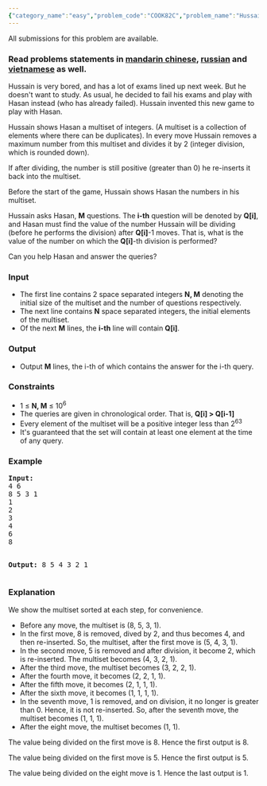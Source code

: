 ```yaml
---
{"category_name":"easy","problem_code":"COOK82C","problem_name":"Hussain Set","languages_supported":{"0":"ADA","1":"ASM","2":"BASH","3":"BF","4":"C","5":"C99 strict","6":"CAML","7":"CLOJ","8":"CLPS","9":"CPP 4.3.2","10":"CPP 4.9.2","11":"CPP14","12":"CS2","13":"D","14":"ERL","15":"FORT","16":"FS","17":"GO","18":"HASK","19":"ICK","20":"ICON","21":"JAVA","22":"JS","23":"LISP clisp","24":"LISP sbcl","25":"LUA","26":"NEM","27":"NICE","28":"NODEJS","29":"PAS fpc","30":"PAS gpc","31":"PERL","32":"PERL6","33":"PHP","34":"PIKE","35":"PRLG","36":"PYPY","37":"PYTH","38":"PYTH 3.4","39":"RUBY","40":"SCALA","41":"SCM chicken","42":"SCM guile","43":"SCM qobi","44":"ST","45":"TCL","46":"TEXT","47":"WSPC"},"max_timelimit":2,"source_sizelimit":50000,"problem_author":"deadwing97","problem_tester":"kingofnumbers","date_added":"20-05-2017","tags":{"0":"cook82","1":"deadwing97","2":"easy","3":"queue"},"time":{"view_start_date":1495391400,"submit_start_date":1495391400,"visible_start_date":1495391400,"end_date":1735669800},"layout":"problem"}
---
```

<span class="solution-visible-txt">All submissions for this problem are available.</span><h3>Read problems statements in <a target="_blank" href="http://www.codechef.com/download/translated/COOK82/mandarin/COOK82C.pdf">mandarin chinese</a>, <a target="_blank" href="http://www.codechef.com/download/translated/COOK82/russian/COOK82C.pdf">russian</a> and <a target="_blank" href="http://www.codechef.com/download/translated/COOK82/vietnamese/COOK82C.pdf">vietnamese</a> as well.</h3>

<p>Hussain is very bored, and has a lot of exams lined up next week. But he doesn't want to study. As usual, he decided to fail his exams and play with Hasan instead (who has already failed). Hussain invented this new game to play with Hasan. </p>

<p>Hussain shows Hasan a multiset of integers. (A multiset is a collection of elements where there can be duplicates). In every move Hussain removes a maximum number from this multiset and divides it by 2 (integer division, which is rounded down).</p>

<p>If after dividing, the number is still positive (greater than 0) he re-inserts it back into the multiset. </p>

<p>Before the start of the game, Hussain shows Hasan the numbers in his multiset.</p>

<p>Hussain asks Hasan, <b>M</b> questions. The <b>i-th</b> question will be denoted by <b>Q[i]</b>, and Hasan must find the value of the number Hussain will be dividing (before he performs the division) after <b>Q[i]</b>-1 moves. That is, what is the value of the number on which the <b>Q[i]</b>-th division is performed?</p>

<p>Can you help Hasan and answer the queries?</p>


<h3>Input</h3>
<ul>
<li>The first line contains 2 space separated integers <b>N, M</b> denoting the initial size of the multiset and the number of questions respectively.</li>

<li>The next line contains <b>N</b> space separated integers, the initial elements of the multiset.</li>

<li>Of the next <b>M</b> lines, the <b>i-th</b> line will contain <b>Q[i]</b>.</li>
</ul>

<h3>Output</h3>
<ul>
<li>Output <b>M</b> lines, the i-th of which contains the answer for the i-th query.</li>
</ul>

<h3>Constraints</h3>

<ul>
<li>1 ≤ <b>N, M</b> ≤ 10<sup>6</sup></li>
<li>The queries are given in chronological order. That is, <b> Q[i] > Q[i-1] </b> </li>
<li>Every element of the multiset will be a positive integer less than 2<sup>63</sup></li>
<li>It's guaranteed that the set will contain at least one element at the time of any query.</li>
</ul>

<h3>Example</h3>
<pre><b>Input:</b>
4 6
8 5 3 1
1
2
3
4
6
8

<b>Output:</b>
8
5
4
3
2
1
</pre>

<h3>Explanation</h3>
<p>We show the multiset sorted at each step, for convenience.</p>
<ul>
<li>Before any move, the multiset is (8, 5, 3, 1).</li>
<li>In the first move, 8 is removed, dived by 2, and thus becomes 4, and then re-inserted. So, the multiset, after the first move is (5, 4, 3, 1).</li>
<li>In the second move, 5 is removed and after division, it become 2, which is re-inserted. The multiset becomes (4, 3, 2, 1).</li>
<li>After the third move, the multiset becomes (3, 2, 2, 1).</li>
<li>After the fourth move, it becomes (2, 2, 1, 1).</li>
<li>After the fifth move, it becomes (2, 1, 1, 1).</li>
<li>After the sixth move, it becomes (1, 1, 1, 1).</li>
<li>In the seventh move, 1 is removed, and on division, it no longer is greater than 0. Hence, it is not re-inserted. So, after the seventh move, the multiset becomes (1, 1, 1).</li>
<li>After the eight move, the multiset becomes (1, 1).</li>
</ul>
<p></p>
<p>The value being divided on the first move is 8. Hence the first output is 8.</p>
<p>The value being divided on the first move is 5. Hence the first output is 5.</p>
<p>The value being divided on the eight move is 1. Hence the last output is 1.</p>
